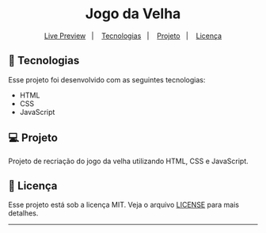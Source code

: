 <h1 align="center">
  Jogo da Velha
</h1>

<p align="center">
  <a href="https://brunoh-jogodavelha2.netlify.app/">Live Preview</a>&nbsp;&nbsp;&nbsp;|&nbsp;&nbsp;&nbsp;
  <a href="#-tecnologias">Tecnologias</a>&nbsp;&nbsp;&nbsp;|&nbsp;&nbsp;&nbsp;
  <a href="#-projeto">Projeto</a>&nbsp;&nbsp;&nbsp;|&nbsp;&nbsp;&nbsp;
  <a href="#memo-licença">Licença</a>
</p>

## 🚀 Tecnologias

Esse projeto foi desenvolvido com as seguintes tecnologias:

- HTML
- CSS
- JavaScript

## 💻 Projeto

Projeto de recriação do jogo da velha utilizando HTML, CSS e JavaScript.

## :memo: Licença

Esse projeto está sob a licença MIT. Veja o arquivo [LICENSE](LICENSE) para mais detalhes.

---
